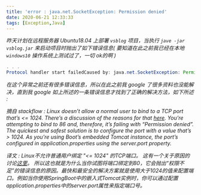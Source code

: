 ```yaml
---
title: 'error : java.net.SocketException: Permission denied'
date: 2020-06-21 12:33:33
tags: [Exception,Java]
---
```


*昨天计划在远程服务器 Ubuntu18.04 上部署 `vsblog` 项目，当执行 `jave -jar vsblog.jar` 来启动项目时抛出了如下错误信息( 要知道在此之前我已经在本地` windows10` 操作系统上测试过了，一切 ok的啊 )*
```java
. . .
Protocol handler start failedCaused by: java.net.SocketException: Permission denied
```

*在这个异常之前还有很多错误信息，所以在此之前我 google 了很多资料也没能解决，直到我 google 如上所述的一条错误信息才找到了正确的解决方法，如下所述 :*


*摘自 stackflow : Linux doesn’t allow a normal user to bind to a TCP port that’s <= 1024. There’s a discussion of the reasons for that [here](https://unix.stackexchange.com/questions/16564/why-are-the-first-1024-ports-restricted-to-the-root-user-only). You’re attempting to bind to 86 and, therefore, it’s failing with “Permission denied”. The quickest and safest solution is to configure the port with a value that’s > 1024. As you’re using Boot’s embedded Tomcat instance, the port’s configured in application.properties using the server.port property.*


*译文 : Linux不允许普通用户绑定 "<= 1024" 的TCP端口。 这有一个关于原因的讨论[这里](https://unix.stackexchange.com/questions/16564/why-are-the-first-1024-ports-restricted-to-the-root-user-only)。 所以这也就是为什么当你试图将端口绑定到80，它会抛出“权限不足”的错误信息的原因。最快和最安全的解决方案就是使用大于1024的值来配置端口。例如当你使用SpringBoot中的嵌入式Tomcat实例时，你可以通过配置application.properties中的server.port属性来指定端口号。*
